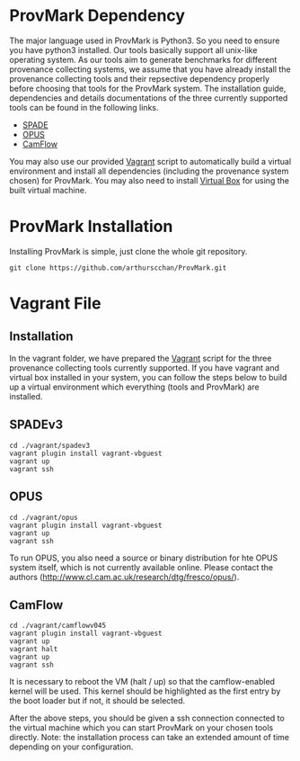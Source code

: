 # ProvMark Dependency

The major language used in ProvMark is Python3. So you need to ensure you have python3 installed.
Our tools basically support all unix-like operating system.
As our tools aim to generate benchmarks for different provenance collecting systems, we assume that you have already install the provenance collecting tools and their repsective dependency properly before choosing that tools for the ProvMark system. The installation guide, dependencies and details documentations of the three currently supported tools can be found in the following links.

- [SPADE](https://github.com/ashish-gehani/SPADE)
- [OPUS](https://www.cl.cam.ac.uk/research/dtg/fresco/opus/)
- [CamFlow](http://camflow.org/)

You may also use our provided [Vagrant](https://www.vagrantup.com/) script to automatically build a virtual environment and install all dependencies (including the provenance system chosen) for ProvMark. You may also need to install [Virtual Box](https://www.virtualbox.org/) for using the built virtual machine.

# ProvMark Installation

Installing ProvMark is simple, just clone the whole git repository.

~~~~
git clone https://github.com/arthurscchan/ProvMark.git
~~~~

# Vagrant File


## Installation

In the vagrant folder, we have prepared the [Vagrant](https://www.vagrantup.com/) script for the three provenance collecting tools currently supported. If you have vagrant and virtual box installed in your system, you can follow the steps below to build up a virtual environment which everything (tools and ProvMark) are installed.

## SPADEv3

``` shell
cd ./vagrant/spadev3
vagrant plugin install vagrant-vbguest
vagrant up
vagrant ssh
```

## OPUS

``` shell
cd ./vagrant/opus
vagrant plugin install vagrant-vbguest
vagrant up
vagrant ssh
```

To run OPUS, you also need a source or binary distribution for hte OPUS system itself, which is not currently available online.  Please contact the authors (http://www.cl.cam.ac.uk/research/dtg/fresco/opus/).

## CamFlow

``` shell
cd ./vagrant/camflowv045
vagrant plugin install vagrant-vbguest
vagrant up
vagrant halt
vagrant up
vagrant ssh
```
It is necessary to reboot the VM (halt / up) so that the camflow-enabled kernel will be used.  This kernel should be highlighted as the first entry by the boot loader but if not, it should be selected.


After the above steps, you should be given a ssh connection connected to the virtual machine which you can start ProvMark on your chosen tools directly.
Note: the installation process can take an extended amount of time depending on your configuration.

